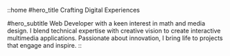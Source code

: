 ::home
#hero_title
Crafting Digital Experiences

#hero_subtitle
Web Developer with a keen interest in math and media design. I blend technical expertise with creative vision to create interactive multimedia applications. Passionate about innovation, I bring life to projects that engage and inspire.
::
